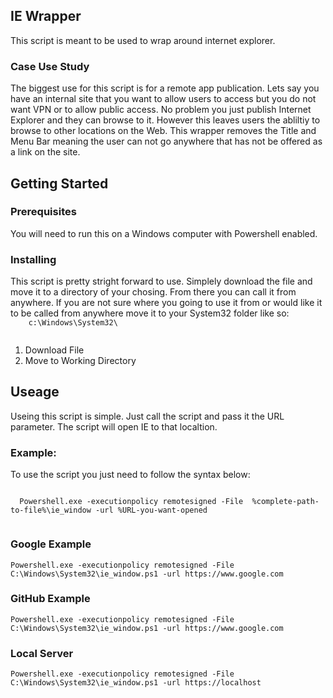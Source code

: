 
<h2>IE Wrapper</h2>
<p>
  This script is meant to be used to wrap around internet explorer.
</p>
<h3>Case Use Study</h3>
<p>The biggest use for this script is for a remote app publication.  Lets say you have an internal site that you want to allow users to access but you do not want VPN or to allow public access. No problem you just publish Internet Explorer and they can browse to it.  However this leaves users the abliltiy to browse to other locations on the Web.  This wrapper removes the Title and Menu Bar meaning the user can not go anywhere that has not be offered as a link on the site.  </p>
<h2>Getting Started</h2>
<h3>Prerequisites</h3>
You will need to run this on a Windows computer with Powershell enabled. 
<h3>Installing</h3>
<p>
  This script is pretty stright forward to use.  Simplely download the file and move it to a directory of your chosing.  From there you can call it from anywhere.  If you are not sure where you going to use it from or would like it to be called from anywhere move it to your System32 folder like so:
  <code>
    c:\Windows\System32\
  </code>
  <ol>
    <li>Download File</li>
    <li>Move to Working Directory</li>
  </ol>
</p>
<h2>Useage</h2>
<p> Useing this script is simple.  Just call the script and pass it the URL parameter.  The script will open IE to that localtion.</p>
<h3>Example:</h3>
<p>To use the script you just need to follow the syntax below:</p>
<code>
  Powershell.exe -executionpolicy remotesigned -File  %complete-path-to-file%\ie_window -url %URL-you-want-opened
  </code>
  <h3>Google Example</h3>
  <code>Powershell.exe -executionpolicy remotesigned -File  C:\Windows\System32\ie_window.ps1 -url https://www.google.com</code>
  <h3>GitHub Example</h3>
  <code>Powershell.exe -executionpolicy remotesigned -File  C:\Windows\System32\ie_window.ps1 -url https://www.google.com</code>
  <h3>Local Server</h3>
  <code>Powershell.exe -executionpolicy remotesigned -File  C:\Windows\System32\ie_window.ps1 -url https://localhost</code>

